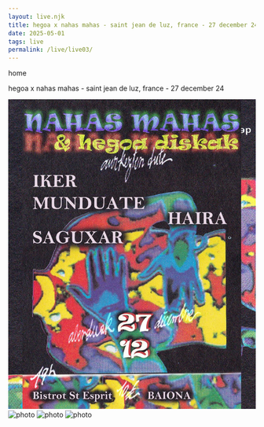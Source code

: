 ```yaml
---
layout: live.njk
title: hegoa x nahas mahas - saint jean de luz, france - 27 december 24
date: 2025-05-01
tags: live
permalink: /live/live03/
---
```


home

hegoa x nahas mahas - saint jean de luz, france - 27 december 24

![photo](/public/assets/live3_0.webp)
![photo](/public/assets/live3_1.webp)
![photo](/public/assets/live3_2.webp)
![photo](/public/assets/live3_3.webp)
